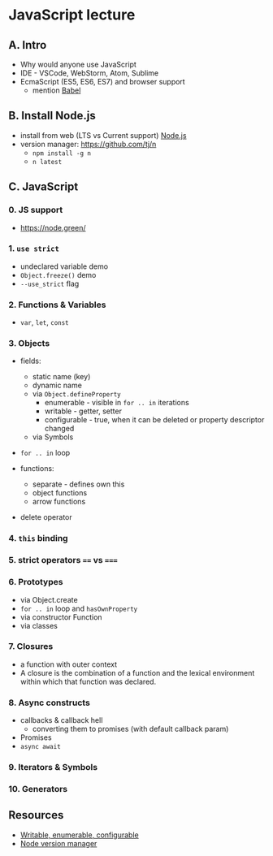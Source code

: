 # JavaScript lecture

## A. Intro
- Why would anyone use JavaScript
- IDE - VSCode, WebStorm, Atom, Sublime
- EcmaScript (ES5, ES6, ES7) and browser support
  - mention [Babel](https://babeljs.io/repl/)

## B. Install Node.js
- install from web (LTS vs Current support) [Node.js](https://nodejs.org/en/)
- version manager: <https://github.com/tj/n>
  - `npm install -g n`
  - `n latest`

## C. JavaScript
  ### 0. JS support
  - <https://node.green/>

  ### 1. `use strict` 
  - undeclared variable demo
  - `Object.freeze()` demo
  - `--use_strict` flag

  ### 2. Functions & Variables
  - `var`, `let`, `const`
  
  ### 3. Objects
  - fields:
    - static name (key)
    - dynamic name
    - via `Object.defineProperty`
      - enumerable - visible in `for .. in` iterations
      - writable - getter, setter
      - configurable - true, when it can be deleted or property descriptor changed
    - via Symbols

  - `for .. in` loop
  - functions:
    - separate - defines own this
    - object functions
    - arrow functions
  - delete operator

  ### 4. `this` binding

  ### 5. strict operators `==` vs `===`

  ### 6. Prototypes
  - via Object.create
  - `for .. in` loop and `hasOwnProperty`
  - via constructor Function
  - via classes

  ### 7. Closures
  - a function with outer context
  - A closure is the combination of a function and the lexical environment within which that function was declared.

  ### 8. Async constructs
  - callbacks & callback hell
    - converting them to promises (with default callback param)
  - Promises
  - `async await`

  ### 9. Iterators & Symbols
  ### 10. Generators

## Resources
- [Writable, enumerable, configurable](http://arqex.com/967/javascript-properties-enumerable-writable-configurable)
- [Node version manager](https://github.com/tj/n)
